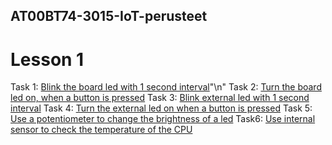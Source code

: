 ## AT00BT74-3015-IoT-perusteet

# Lesson 1
Task 1: [ Blink the board led with 1 second interval](https://github.com/MtrS4n0/AT00BT74-3015-IoT-perusteet/blob/584a2a84ebe72c988137163139729655580c43d4/L1_T1)"\n"
Task 2: [Turn the board led on, when a button is pressed](https://github.com/MtrS4n0/AT00BT74-3015-IoT-perusteet/blob/9ff26e83be782f1bdf6c37522f208a795b9bb45d/L1_T2)
Task 3: [Blink external led with 1 second interval](https://github.com/MtrS4n0/AT00BT74-3015-IoT-perusteet/blob/3a8f630d9b8d3c3e5d0e41dd766b82a8e8feb3d2/L1_T3)
Task 4: [Turn the external led on when a button is pressed](https://github.com/MtrS4n0/AT00BT74-3015-IoT-perusteet/blob/3a8f630d9b8d3c3e5d0e41dd766b82a8e8feb3d2/L1_T4)
Task 5: [Use a potentiometer to change the brightness of a led](https://github.com/MtrS4n0/AT00BT74-3015-IoT-perusteet/blob/3a8f630d9b8d3c3e5d0e41dd766b82a8e8feb3d2/L1_T5)
Task6: [Use internal sensor to check the temperature of the CPU](https://github.com/MtrS4n0/AT00BT74-3015-IoT-perusteet/blob/3a8f630d9b8d3c3e5d0e41dd766b82a8e8feb3d2/L1_T6)
